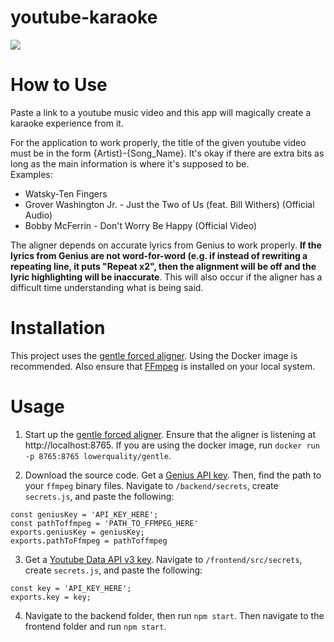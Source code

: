# youtube-karaoke

![](karaoke.gif)

# How to Use
Paste a link to a youtube music video and this app will magically create a karaoke experience from it.

For the application to work properly, the title of the given youtube video must be in the form {Artist}-{Song_Name}. It's okay if there are extra bits as long as the main information is where it's supposed to be.\
Examples:
* Watsky-Ten Fingers
* Grover Washington Jr. - Just the Two of Us (feat. Bill Withers) (Official Audio)
* Bobby McFerrin - Don't Worry Be Happy (Official Video)

The aligner depends on accurate lyrics from Genius to work properly. **If the lyrics from Genius are not word-for-word (e.g. if instead of rewriting a repeating line, it puts "Repeat x2", then the alignment will be off and the lyric highlighting will be inaccurate**. This will also occur if the aligner has a difficult time understanding what is being  said.


# Installation
This project uses the [gentle forced aligner](https://github.com/lowerquality/gentle). Using the Docker image is recommended. Also ensure that [FFmpeg](https://ffmpeg.org/) is installed on your local system.

# Usage
1. Start up the [gentle forced aligner](https://github.com/lowerquality/gentle#using-gentle). Ensure that the aligner is listening at http://localhost:8765.
If you are using the docker image, run 
`docker run -p 8765:8765 lowerquality/gentle`.

2. Download the source code. Get a [Genius API key](https://docs.genius.com/). Then, find the path to your `ffmpeg` binary files. Navigate to `/backend/secrets`, create `secrets.js`, and paste the following:
```
const geniusKey = 'API_KEY_HERE';
const pathToffmpeg = 'PATH_TO_FFMPEG_HERE'
exports.geniusKey = geniusKey;
exports.pathToFfmpeg = pathToffmpeg
```

3. Get a [Youtube Data API v3 key](https://console.developers.google.com). Navigate to `/frontend/src/secrets`, create `secrets.js`, and paste the following:
```
const key = 'API_KEY_HERE';
exports.key = key;
```
4. Navigate to the backend folder, then run `npm start`. Then navigate to the frontend folder and run `npm start`.
